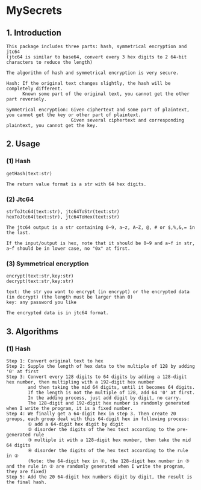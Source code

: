 # MySecrets

## 1. Introduction

    This package includes three parts: hash, symmetrical encryption and jtc64
    (jtc64 is similar to base64, convert every 3 hex digits to 2 64-bit characters to reduce the length)
    
    The algorithm of hash and symmetrical encryption is very secure.
    
    Hash: If the original text changes slightly, the hash will be completely different.
          Known some part of the original text, you cannot get the other part reversely.

    Symmetrical encryption: Given ciphertext and some part of plaintext, you cannot get the key or other part of plaintext.
                            Given several ciphertext and corresponding plaintext, you cannot get the key.
    
## 2. Usage
    
### (1) Hash

    getHash(text:str)
    
    The return value format is a str with 64 hex digits.
    
### (2) Jtc64

    strToJtc64(text:str), jtc64ToStr(text:str)
    hexToJtc64(text:str), jtc64ToHex(text:str)
    
    The jtc64 output is a str containing 0~9, a~z, A~Z, @, # or $,%,&,= in the last.
    
    If the input/output is hex, note that it should be 0~9 and a~f in str, a~f should be in lower case, no "0x" at first.
    
### (3) Symmetrical encryption

    encrypt(text:str,key:str)
    decrypt(text:str,key:str)
    
    text: the str you want to encrypt (in encrypt) or the encrypted data (in decrypt) (the length must be larger than 0)
    key: any password you like
    
    The encrypted data is in jtc64 format.

## 3. Algorithms

### (1) Hash

    Step 1: Convert original text to hex
    Step 2: Supple the length of hex data to the multiple of 128 by adding '0' at first
    Step 3: Convert every 128 digits to 64 digits by adding a 128-digit hex number, then multipling with a 192-digit hex number
            and then taking the mid 64 digits, until it becomes 64 digits.
            If the length is not the multiple of 128, add 64 '0' at first.
            In the adding process, just add digit by digit, no carry.
            The 128-digit and 192-digit hex number is randomly generated when I write the program, it is a fixed number.
    Step 4: We finally get a 64-digit hex in step 3. Then create 20 groups, each group deal with this 64-digit hex in following process:
            ① add a 64-digit hex digit by digit
            ② disorder the digits of the hex text according to the pre-generated rule
            ③ multiple it with a 128-digit hex number, then take the mid 64 digits
            ④ disorder the digits of the hex text according to the rule in ②
            (Note: the 64-digit hex in ①, the 128-digit hex number in ③ and the rule in ② are randomly generated when I write the program, they are fixed)
    Step 5: Add the 20 64-digit hex numbers digit by digit, the result is the final hash.
        
            
